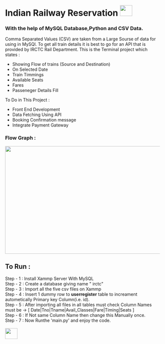 # Indian Railway Reservation <img src="https://user-images.githubusercontent.com/125151906/219899347-84ff0a2d-dfcb-490e-9bcb-4716904707a1.jpg" width="40" height="35">

### With the help of MySQL Database,Python and CSV Data.
Comma Separated Values (CSV) are taken from a Large Sourse of data for using in MySQl.
To get all train details it is best to go for an API that is provided by IRCTC Rail Department.
This is the Terminal project which states : 
- Showing Flow of trains (Source and Destination)
- On Selected Date
- Train Timmings
- Available Seats 
- Fares
- Passeneger Details Fill

To Do in This Project :
- Front End Development
- Data Fetching Using API
- Booking Confirmation message
- Integrate Payment Gateway

### Flow Graph :
<img src="https://user-images.githubusercontent.com/125151906/219898925-03752b28-c898-4cd9-874d-4bd04d29f184.png" width="620" height="350">

## To Run :

Step - 1 : Install Xammp Server With MySQL<br>
Step - 2 : Create a database giving name " irctc"<br>
Step - 3 : Import all the five csv files on Xammp<br>
Step - 4 : Insert 1 dummy row to  __userregister__ table to increament autometically Primary key Column(i.e. id).  <br>
Step - 5 : After importing all files in all tables must check Column Names must be -> [ Date|Tno|Tname|Avail_Classes|Fare|Timing|Seats ]<br>
Step - 6 : If Not same Column Name then change this Manually once.<br>
Step - 7 : Now Runthe 'main.py' and enjoy the code.<br>
<br>
<img src="https://user-images.githubusercontent.com/125151906/219899870-fe3f6abc-2e35-4a0c-85e0-a2222fc70051.png" width="40" height="35">







